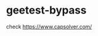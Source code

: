 # geetest-bypass
check https://www.capsolver.com/ 





















                                                                                